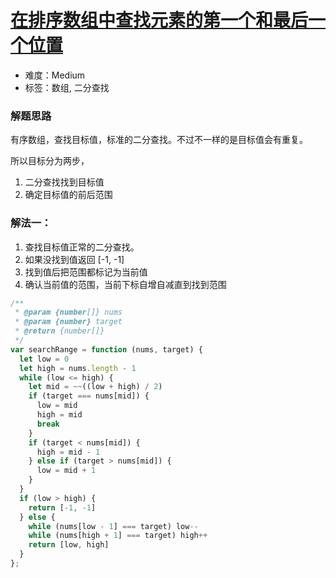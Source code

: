 # [在排序数组中查找元素的第一个和最后一个位置](https://leetcode-cn.com/problems/find-first-and-last-position-of-element-in-sorted-array/)

- 难度：Medium
- 标签：数组, 二分查找

### 解题思路

有序数组，查找目标值，标准的二分查找。不过不一样的是目标值会有重复。


所以目标分为两步，
1. 二分查找找到目标值
2. 确定目标值的前后范围


### 解法一：

1. 查找目标值正常的二分查找。
2. 如果没找到值返回 [-1, -1]
2. 找到值后把范围都标记为当前值
3. 确认当前值的范围，当前下标自增自减直到找到范围

```js
/**
 * @param {number[]} nums
 * @param {number} target
 * @return {number[]}
 */
var searchRange = function (nums, target) {
  let low = 0
  let high = nums.length - 1
  while (low <= high) {
    let mid = ~~((low + high) / 2)
    if (target === nums[mid]) {
      low = mid
      high = mid
      break
    }
    if (target < nums[mid]) {
      high = mid - 1
    } else if (target > nums[mid]) {
      low = mid + 1
    }
  }
  if (low > high) {
    return [-1, -1]
  } else {
    while (nums[low - 1] === target) low--
    while (nums[high + 1] === target) high++
    return [low, high]
  }
};
```
